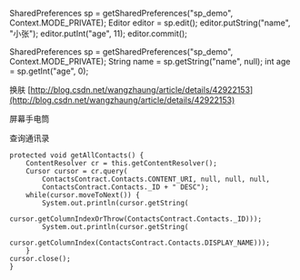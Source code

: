 SharedPreferences sp = getSharedPreferences("sp_demo", Context.MODE_PRIVATE);
Editor editor = sp.edit();
editor.putString("name", "小张");
editor.putInt("age", 11);
editor.commit();

SharedPreferences sp = getSharedPreferences("sp_demo", Context.MODE_PRIVATE);
String name = sp.getString("name", null);
int age = sp.getInt("age", 0);


换肤
[http://blog.csdn.net/wangzhaung/article/details/42922153](http://blog.csdn.net/wangzhaung/article/details/42922153)

屏幕手电筒

查询通讯录

	protected void getAllContacts() {
	    ContentResolver cr = this.getContentResolver();  
	    Cursor cursor = cr.query(
	        ContactsContract.Contacts.CONTENT_URI, null, null, null, 
	        ContactsContract.Contacts._ID + " DESC");
        while(cursor.moveToNext()) {  
            System.out.println(cursor.getString(
              cursor.getColumnIndexOrThrow(ContactsContract.Contacts._ID)));  
            System.out.println(cursor.getString(
              cursor.getColumnIndex(ContactsContract.Contacts.DISPLAY_NAME)));  
        }  
    cursor.close();     
	}